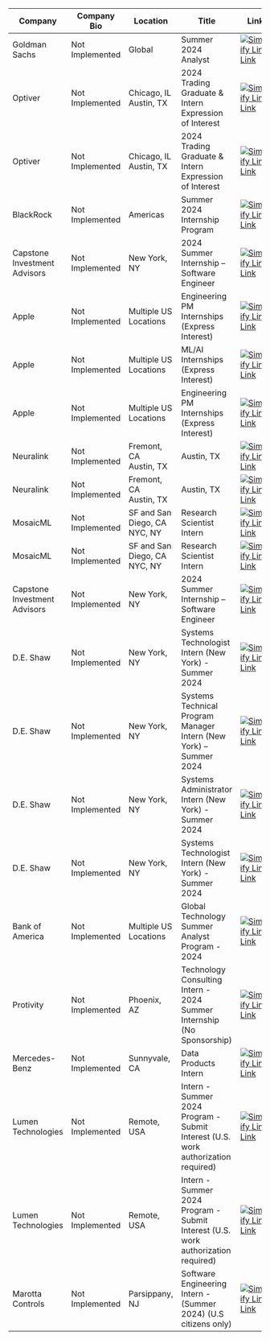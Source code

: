 | Company | Company Bio | Location | Title | Link | Status | 
|  --- |  --- |  --- |  --- |  --- |  --- | 
| Goldman Sachs | Not Implemented | Global | Summer 2024 Analyst |  [![Simplify Link](https://simplify.jobs/images/logos/logo.svg)](https://www.goldmansachs.com/careers/students/programs/americas/summer-analyst-program.html) [Link](https://www.goldmansachs.com/careers/students/programs/americas/summer-analyst-program.html) |✅ |
| Optiver | Not Implemented | Chicago, IL <br/> Austin, TX | 2024 Trading Graduate & Intern Expression of Interest |  [![Simplify Link](https://simplify.jobs/images/logos/logo.svg)](https://optiver.com/working-at-optiver/career-opportunities/6614387002) [Link](https://optiver.com/working-at-optiver/career-opportunities/6614387002) |✅ |
| Optiver | Not Implemented | Chicago, IL <br/> Austin, TX | 2024 Trading Graduate & Intern Expression of Interest |  [![Simplify Link](https://simplify.jobs/images/logos/logo.svg)](https://optiver.com/working-at-optiver/career-opportunities/6614387002) [Link](https://optiver.com/working-at-optiver/career-opportunities/6614387002) |✅ |
| BlackRock | Not Implemented | Americas | Summer 2024 Internship Program |  [![Simplify Link](https://simplify.jobs/images/logos/logo.svg)](https://blackrock.tal.net/vx/lang-en-GB/mobile-0/brand-3/xf-232eb66ac89a/candidate/so/pm/1/pl/1/opp/7894-Summer-Internship-Program-Americas/en-GB) [Link](https://blackrock.tal.net/vx/lang-en-GB/mobile-0/brand-3/xf-232eb66ac89a/candidate/so/pm/1/pl/1/opp/7894-Summer-Internship-Program-Americas/en-GB) |✅ |
| Capstone Investment Advisors | Not Implemented | New York, NY | 2024 Summer Internship – Software Engineer |  [![Simplify Link](https://simplify.jobs/images/logos/logo.svg)](https://www.capstoneco.com/careers/2024-summer-internship-software-engineer-nyc/?gh_jid=6784275002) [Link](https://www.capstoneco.com/careers/2024-summer-internship-software-engineer-nyc/?gh_jid=6784275002) |✅ |
| Apple | Not Implemented | Multiple US Locations | Engineering PM Internships (Express Interest) |  [![Simplify Link](https://simplify.jobs/images/logos/logo.svg)](https://jobs.apple.com/en-us/details/200480064/engineering-program-management-internships) [Link](https://jobs.apple.com/en-us/details/200480064/engineering-program-management-internships) |✅ |
| Apple | Not Implemented | Multiple US Locations | ML/AI Internships (Express Interest) |  [![Simplify Link](https://simplify.jobs/images/logos/logo.svg)](https://jobs.apple.com/en-us/details/200480066/machine-learning-ai-internships) [Link](https://jobs.apple.com/en-us/details/200480066/machine-learning-ai-internships) |✅ |
| Apple | Not Implemented | Multiple US Locations | Engineering PM Internships (Express Interest) |  [![Simplify Link](https://simplify.jobs/images/logos/logo.svg)](https://jobs.apple.com/en-us/details/200480064/engineering-program-management-internships) [Link](https://jobs.apple.com/en-us/details/200480064/engineering-program-management-internships) |✅ |
| Neuralink | Not Implemented | Fremont, CA <br/> Austin, TX | Austin, TX |  [![Simplify Link](https://simplify.jobs/images/logos/logo.svg)](https://boards.greenhouse.io/neuralink/jobs/5552197003) [Link](https://boards.greenhouse.io/neuralink/jobs/5552197003) |✅ |
| Neuralink | Not Implemented | Fremont, CA <br/> Austin, TX | Austin, TX |  [![Simplify Link](https://simplify.jobs/images/logos/logo.svg)](https://boards.greenhouse.io/neuralink/jobs/5552197003) [Link](https://boards.greenhouse.io/neuralink/jobs/5552197003) |✅ |
| MosaicML | Not Implemented | SF and San Diego, CA <br/> NYC, NY | Research Scientist Intern |  [![Simplify Link](https://simplify.jobs/images/logos/logo.svg)](https://boards.greenhouse.io/mosaicml/jobs/4170454004) [Link](https://boards.greenhouse.io/mosaicml/jobs/4170454004) |✅ |
| MosaicML | Not Implemented | SF and San Diego, CA <br/> NYC, NY | Research Scientist Intern |  [![Simplify Link](https://simplify.jobs/images/logos/logo.svg)](https://boards.greenhouse.io/mosaicml/jobs/4170454004) [Link](https://boards.greenhouse.io/mosaicml/jobs/4170454004) |✅ |
| Capstone Investment Advisors | Not Implemented | New York, NY | 2024 Summer Internship – Software Engineer |  [![Simplify Link](https://simplify.jobs/images/logos/logo.svg)](https://www.capstoneco.com/careers/2024-summer-internship-software-engineer-nyc/?gh_jid=6784275002) [Link](https://www.capstoneco.com/careers/2024-summer-internship-software-engineer-nyc/?gh_jid=6784275002) |✅ |
| D.E. Shaw | Not Implemented | New York, NY | Systems Technologist Intern (New York) - Summer 2024 |  [![Simplify Link](https://simplify.jobs/images/logos/logo.svg)](https://www.deshaw.com/careers/systems-technologist-intern-new-york-summer-2024-4785) [Link](https://www.deshaw.com/careers/systems-technologist-intern-new-york-summer-2024-4785) |✅ |
| D.E. Shaw | Not Implemented | New York, NY | Systems Technical Program Manager Intern (New York) – Summer 2024 |  [![Simplify Link](https://simplify.jobs/images/logos/logo.svg)](https://www.deshaw.com/careers/systems-technical-program-manager-intern-new-york-summer-2024-4786) [Link](https://www.deshaw.com/careers/systems-technical-program-manager-intern-new-york-summer-2024-4786) |✅ |
| D.E. Shaw | Not Implemented | New York, NY | Systems Administrator Intern (New York) - Summer 2024 |  [![Simplify Link](https://simplify.jobs/images/logos/logo.svg)](https://www.deshaw.com/careers/systems-administrator-intern-new-york-summer-2024-4782) [Link](https://www.deshaw.com/careers/systems-administrator-intern-new-york-summer-2024-4782) |✅ |
| D.E. Shaw | Not Implemented | New York, NY | Systems Technologist Intern (New York) - Summer 2024 |  [![Simplify Link](https://simplify.jobs/images/logos/logo.svg)](https://www.deshaw.com/careers/systems-technologist-intern-new-york-summer-2024-4785) [Link](https://www.deshaw.com/careers/systems-technologist-intern-new-york-summer-2024-4785) |✅ |
| Bank of America | Not Implemented | Multiple US Locations | Global Technology Summer Analyst Program - 2024 |  [![Simplify Link](https://simplify.jobs/images/logos/logo.svg)](https://bankcampuscareers.tal.net/vx/lang-en-GB/mobile-0/brand-4/xf-91c0e92d74a1/candidate/so/pm/1/pl/1/opp/10165-Global-Technology-Summer-Analyst-Program-2024/en-GB) [Link](https://bankcampuscareers.tal.net/vx/lang-en-GB/mobile-0/brand-4/xf-91c0e92d74a1/candidate/so/pm/1/pl/1/opp/10165-Global-Technology-Summer-Analyst-Program-2024/en-GB) |✅ |
| Protivity | Not Implemented | Phoenix, AZ | Technology Consulting Intern - 2024 Summer Internship (No Sponsorship) |  [![Simplify Link](https://simplify.jobs/images/logos/logo.svg)](https://roberthalf.wd1.myworkdayjobs.com/en-US/ProtivitiNA/job/PHOENIX/Phoenix-Technology-Consulting-Intern---2024_JR-248209-2?Location_Country=bc33aa3152ec42d4995f4791a106ed09&Location_Region_State_Province=c7b20b0d4bc04711a00900569e9afabd) [Link](https://roberthalf.wd1.myworkdayjobs.com/en-US/ProtivitiNA/job/PHOENIX/Phoenix-Technology-Consulting-Intern---2024_JR-248209-2?Location_Country=bc33aa3152ec42d4995f4791a106ed09&Location_Region_State_Province=c7b20b0d4bc04711a00900569e9afabd) |✅ |
| Mercedes-Benz | Not Implemented | Sunnyvale, CA | Data Products Intern |  [![Simplify Link](https://simplify.jobs/images/logos/logo.svg)](https://jobs.lever.co/MBRDNA/59ae463c-5d10-4bb6-9dfd-4e26c7d84a69) [Link](https://jobs.lever.co/MBRDNA/59ae463c-5d10-4bb6-9dfd-4e26c7d84a69) |✅ |
| Lumen Technologies | Not Implemented | Remote, USA | Intern - Summer 2024 Program - Submit Interest (U.S. work authorization required) |  [![Simplify Link](https://simplify.jobs/images/logos/logo.svg)](https://jobs.lumen.com/global/en/job/324980/Intern-Summer-2024-Program-Submit-Interest) [Link](https://jobs.lumen.com/global/en/job/324980/Intern-Summer-2024-Program-Submit-Interest) |✅ |
| Lumen Technologies | Not Implemented | Remote, USA | Intern - Summer 2024 Program - Submit Interest (U.S. work authorization required) |  [![Simplify Link](https://simplify.jobs/images/logos/logo.svg)](https://jobs.lumen.com/global/en/job/324980/Intern-Summer-2024-Program-Submit-Interest) [Link](https://jobs.lumen.com/global/en/job/324980/Intern-Summer-2024-Program-Submit-Interest) |✅ |
| Marotta Controls | Not Implemented | Parsippany, NJ | Software Engineering Intern - (Summer 2024) (U.S citizens only) |  [![Simplify Link](https://simplify.jobs/images/logos/logo.svg)](https://marotta.com/job-openings/?gnk=job&gni=8a7883ac879c5eca0187ef4d715d4fd8&lang=en) [Link](https://marotta.com/job-openings/?gnk=job&gni=8a7883ac879c5eca0187ef4d715d4fd8&lang=en) |✅ |